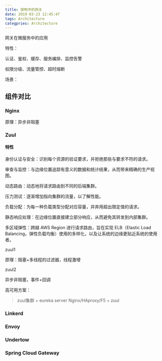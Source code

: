 ```yaml
---
title: 架构中的网关
date: 2019-03-23 12:45:47
tags: Architecture
categpries: Architecture
---
```

网关在微服务中的应用

特性：

认证、鉴权、缓存、服务编排、监控告警

权限分级、流量管控、超时熔断

<!-- more -->

场景：

## 组件对比 ##

### Nginx ###

原理：异步非阻塞


### Zuul ###

#### 特性 ####

身份认证与安全：识别每个资源的验证要求，并拒绝那些与要求不符的请求。

审查与监控：与边缘位置追踪有意义的数据和统计结果，从而带来精确的生产视图。

动态路由：动态地将请求路由到不同的后端集群。

压力测试：逐渐增加指向集群的流量，以了解性能。

负载分配：为每一种负载类型分配对应容量，并弃用超出限定值的请求。

静态响应处理：在边缘位置直接建立部分响应，从而避免其转发到内部集群。

多区域弹性：跨越 AWS Region 进行请求路由，旨在实现 ELB（Elastic Load Balancing，弹性负载均衡）使用的多样化，以及让系统的边缘更贴近系统的使用者。

zuul1 

原理：阻塞+多线程的过滤器，线程激增

zuul2

异步非阻塞，事件+回调

高可用方案：

> zuul集群 + eureka server
> Nginx/HAproxy/F5 + zuul

### Linkerd ###

### Envoy ###

### Undertow ###

### Spring Cloud Gateway ###